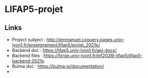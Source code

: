 # LIFAP5-projet

## Links

- Project subject : http://emmanuel.coquery.pages.univ-lyon1.fr/enseignement/lifap5/projet_2021p/
- Backend doc : https://lifap5.univ-lyon1.fr/api-docs/
- Backend files : https://forge.univ-lyon1.fr/inf2026l-lifap5/lifap5-backend-2021p
- Bulma doc : https://bulma.io/documentation/
- 